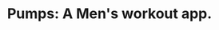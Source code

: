 ---
type: work
id: 2
title: "Pumps: A Men's workout app. "
copy: "Design and Development."
image: "./images/gallery/Pumps_Gallery_Image.jpg"
bgColor: "#EE4266"
textColor: "#ffffff"
workType: "Mobile Application"
techStack: ["React Native", "Redux", "Firebase", "Facebook Auth", "Apple Billing"]
description: "Pumps wanted to design and develop an app that had multi-day workouts and tracking whether or not a user had completed that workout on that day. We allow the users to subscribe to a premium version of the app that gives them even more workouts"
sectionOne: 
     - sectionTitle: "Data Flow"
       sectionImage: "./images/pumps/Pumps_Section_One.jpg"
       sectionDescription: "Firebase's real time data base served as our database for both our user data and our app data. Users can save their completed workouts and their completed days."
sectionTwo:
    - sectionTitle: "User Interface"
      sectionImage: ["./images/pumps/Pumps_UI_One.png","./images/pumps/Pumps_UI_Two.png" ]
      isMobile: true
statusSection:
    - status: "Pumps has been released to the iOS app store."
      releaseLink: "https://apps.apple.com/us/app/pumps-mens-gym-workouts/id1452027491?ls=1"
      image: "./images/status/Release.jpg"
---